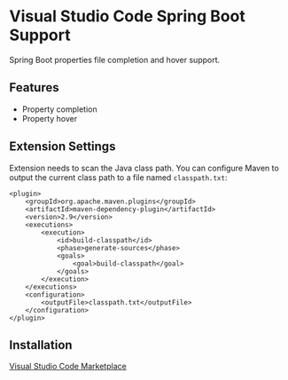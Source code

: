# Visual Studio Code Spring Boot Support

Spring Boot properties file completion and hover support.

## Features

- Property completion
- Property hover

## Extension Settings

Extension needs to scan the Java class path. You can configure Maven to output the current class path to a file named `classpath.txt`:

```
<plugin>
	<groupId>org.apache.maven.plugins</groupId>
	<artifactId>maven-dependency-plugin</artifactId>
	<version>2.9</version>
	<executions>
		<execution>
			<id>build-classpath</id>
			<phase>generate-sources</phase>
			<goals>
				<goal>build-classpath</goal>
			</goals>
		</execution>
	</executions>
	<configuration>
		<outputFile>classpath.txt</outputFile>
	</configuration>
</plugin>
```

## Installation

[Visual Studio Code Marketplace](https://marketplace.visualstudio.com/items?itemName=ecmel.vscode-spring-boot)
